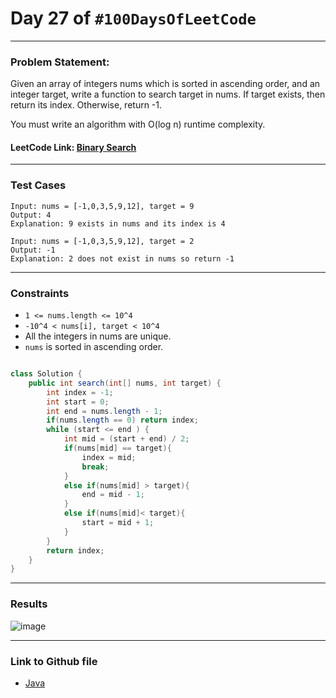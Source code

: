 # Day 27 of `#100DaysOfLeetCode`

___
### Problem Statement:  
Given an array of integers nums which is sorted in ascending order, and an integer target, write a function to search target in nums. If target exists, then return its index. Otherwise, return -1.

You must write an algorithm with O(log n) runtime complexity.


#### LeetCode Link: [Binary Search](https://leetcode.com/problems/binary-search/description/)
___


### Test Cases
```
Input: nums = [-1,0,3,5,9,12], target = 9
Output: 4
Explanation: 9 exists in nums and its index is 4
```
```
Input: nums = [-1,0,3,5,9,12], target = 2
Output: -1
Explanation: 2 does not exist in nums so return -1
```
___

### Constraints 
* `1 <= nums.length <= 10^4`
* `-10^4 < nums[i], target < 10^4`
* All the integers in nums are unique.
* `nums` is sorted in ascending order.

```java

class Solution {
    public int search(int[] nums, int target) {
        int index = -1;
		int start = 0;
		int end = nums.length - 1;
        if(nums.length == 0) return index;
		while (start <= end ) {
			int mid = (start + end) / 2;
			if(nums[mid] == target){
				index = mid;
				break;
			}
			else if(nums[mid] > target){
				end = mid - 1;
			}
			else if(nums[mid]< target){
				start = mid + 1;
			}
		}
        return index;
    }
}
```
___
### Results
![image](https://user-images.githubusercontent.com/31382363/205441953-28edc4f3-21d0-4fdf-949c-be4e76c2dac3.png)


___

### Link to Github file  
* [Java](https://github.com/studentdevelops/100DaysOfLeetCode/blob/4119de3f07cf0e03dfba9f30444a217e2582e780/Day27_Binary_Search/code.java)
